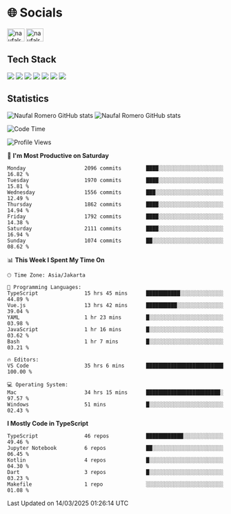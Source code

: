<h1 align="">🌐 Socials</h1>
<p align="left">
<a href="https://linkedin.com/in/naufal-romero-putra-pratama-9ab816177/" target="blank"><img align="center" src="https://raw.githubusercontent.com/rahuldkjain/github-profile-readme-generator/master/src/images/icons/Social/linked-in-alt.svg" alt="naufalromero" height="30" width="40" /></a>
<a href="https://instagram.com/naufalromero" target="blank"><img align="center" src="https://raw.githubusercontent.com/rahuldkjain/github-profile-readme-generator/master/src/images/icons/Social/instagram.svg" alt="naufalromero" height="30" width="40" /></a>
</p>


<h2 align="">Tech Stack</h2>
<div align="">
  <img src="https://img.shields.io/badge/next.js-000000?style=for-the-badge&logo=nextdotjs&logoColor=white"/>
 <img src="https://img.shields.io/badge/typescript-%23007ACC.svg?style=for-the-badge&logo=typescript&logoColor=white"/>
 <img src="https://img.shields.io/badge/react-%2320232a.svg?style=for-the-badge&logo=react&logoColor=%2361DAFB"/>
 <img src="https://img.shields.io/badge/tailwindcss-%2338B2AC.svg?style=for-the-badge&logo=tailwind-css&logoColor=white"/>
 <img src="https://img.shields.io/badge/Prisma-3982CE?style=for-the-badge&logo=Prisma&logoColor=white"/>
 <img src="https://img.shields.io/badge/javascript-%23323330.svg?style=for-the-badge&logo=javascript&logoColor=%23F7DF1E"/>
 <img src="https://img.shields.io/badge/java-%23ED8B00.svg?style=for-the-badge&logo=openjdk&logoColor=white"/>
</div>


<h2 align="">Statistics</h2>
<div align="">
<img src="https://github-readme-stats-xi-nine-74.vercel.app/api?username=romves&show_icons=true&theme=tokyonight&include_all_commits=true&count_private=true" alt="Naufal Romero GitHub stats"/>
<img src="https://github-readme-stats-xi-nine-74.vercel.app/api/top-langs/?username=romves&theme=tokyonight&hide_border=false&include_all_commits=true&count_private=true&layout=compact" alt="Naufal Romero GitHub stats"/>
</div>

<!--START_SECTION:waka-->
![Code Time](http://img.shields.io/badge/Code%20Time-2%2C159%20hrs%2035%20mins-blue)

![Profile Views](http://img.shields.io/badge/Profile%20Views-1-blue)

📅 **I'm Most Productive on Saturday** 

```text
Monday                   2096 commits        ████░░░░░░░░░░░░░░░░░░░░░   16.82 % 
Tuesday                  1970 commits        ████░░░░░░░░░░░░░░░░░░░░░   15.81 % 
Wednesday                1556 commits        ███░░░░░░░░░░░░░░░░░░░░░░   12.49 % 
Thursday                 1862 commits        ████░░░░░░░░░░░░░░░░░░░░░   14.94 % 
Friday                   1792 commits        ████░░░░░░░░░░░░░░░░░░░░░   14.38 % 
Saturday                 2111 commits        ████░░░░░░░░░░░░░░░░░░░░░   16.94 % 
Sunday                   1074 commits        ██░░░░░░░░░░░░░░░░░░░░░░░   08.62 % 
```


📊 **This Week I Spent My Time On** 

```text
🕑︎ Time Zone: Asia/Jakarta

💬 Programming Languages: 
TypeScript               15 hrs 45 mins      ███████████░░░░░░░░░░░░░░   44.89 % 
Vue.js                   13 hrs 42 mins      ██████████░░░░░░░░░░░░░░░   39.04 % 
YAML                     1 hr 23 mins        █░░░░░░░░░░░░░░░░░░░░░░░░   03.98 % 
JavaScript               1 hr 16 mins        █░░░░░░░░░░░░░░░░░░░░░░░░   03.62 % 
Bash                     1 hr 7 mins         █░░░░░░░░░░░░░░░░░░░░░░░░   03.21 % 

🔥 Editors: 
VS Code                  35 hrs 6 mins       █████████████████████████   100.00 % 

💻 Operating System: 
Mac                      34 hrs 15 mins      ████████████████████████░   97.57 % 
Windows                  51 mins             █░░░░░░░░░░░░░░░░░░░░░░░░   02.43 % 
```

**I Mostly Code in TypeScript** 

```text
TypeScript               46 repos            ████████████░░░░░░░░░░░░░   49.46 % 
Jupyter Notebook         6 repos             ██░░░░░░░░░░░░░░░░░░░░░░░   06.45 % 
Kotlin                   4 repos             █░░░░░░░░░░░░░░░░░░░░░░░░   04.30 % 
Dart                     3 repos             █░░░░░░░░░░░░░░░░░░░░░░░░   03.23 % 
Makefile                 1 repo              ░░░░░░░░░░░░░░░░░░░░░░░░░   01.08 % 
```




 Last Updated on 14/03/2025 01:26:14 UTC
<!--END_SECTION:waka-->
